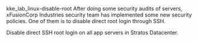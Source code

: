 kke_lab_linux-disable-root
After doing some security audits of servers, xFusionCorp Industries security team has implemented some new security policies. One of them is to disable direct root login through SSH.


Disable direct SSH root login on all app servers in Stratos Datacenter.
